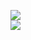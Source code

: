 [![](https://img.shields.io/badge/Made%20With-Github%20Spray-lightgrey.svg?style=for-the-badge&logo=github)](https://github.com/Annihil/github-spray#12696)  
[![](https://i.imgur.com/2DrTn0Z.gif)](https://github.com/Annihil/github-spray)